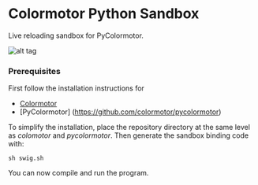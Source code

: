 # Colormotor Python Sandbox
Live reloading sandbox for PyColormotor. 

![alt tag](https://raw.githubusercontent.com/colormotor/pycm_sandbox_gl/master/shot.jpg)

### Prerequisites
First follow the installation instructions for 

- [Colormotor](https://github.com/colormotor/colormotor)
- [PyColormotor] (https://github.com/colormotor/pycolormotor)

To simplify the installation, place the repository directory at the same level as *colomotor* and *pycolormotor*. Then generate the sandbox binding code with:

```
sh swig.sh
```
You can now compile and run the program.

